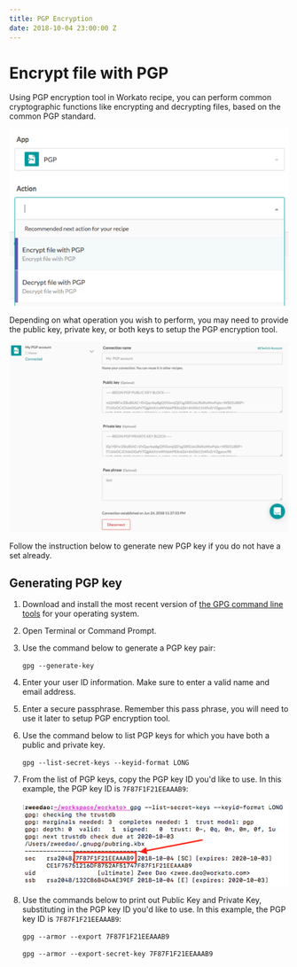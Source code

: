 ```yaml
---
title: PGP Encryption
date: 2018-10-04 23:00:00 Z
---
```


# Encrypt file with PGP
Using PGP encryption tool in Workato recipe, you can perform common cryptographic functions like encrypting and decrypting files, based on the common PGP standard.

![PGP Connector](/assets/images/features/files-and-attachments/pgp-connector.png)

Depending on what operation you wish to perform, you may need to provide the public key, private key, or both keys to setup the PGP encryption tool.

![PGP Authentication](/assets/images/features/files-and-attachments/pgp-authentication.png)

Follow the instruction below to generate new PGP key if you do not have a set already.

## Generating PGP key
1. Download and install the most recent version of [the GPG command line tools](https://www.gnupg.org/download/) for your operating system.

2. Open Terminal or Command Prompt.

3. Use the command below to generate a PGP key pair:

    `gpg --generate-key`

4. Enter your user ID information. Make sure to enter a valid name and email address.

5. Enter a secure passphrase. Remember this pass phrase, you will need to use it later to setup PGP encryption tool.

6. Use the command below to list PGP keys for which you have both a public and private key.

    `gpg --list-secret-keys --keyid-format LONG`

7. From the list of PGP keys, copy the PGP key ID you'd like to use. In this example, the PGP key ID is `7F87F1F21EEAAAB9`:

    ![PGP key ID](/assets/images/features/files-and-attachments/gpg-key-id.png)

8. Use the commands below to print out Public Key and Private Key, substituting in the PGP key ID you'd like to use. In this example, the PGP key ID is `7F87F1F21EEAAAB9`:

    `gpg --armor --export 7F87F1F21EEAAAB9`

    `gpg --armor --export-secret-key 7F87F1F21EEAAAB9`
